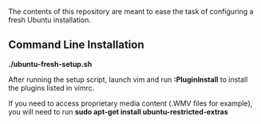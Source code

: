 The contents of this repository are meant to ease the task of configuring a fresh Ubuntu installation.

Command Line Installation
-------------------------------------------------------------------
**./ubuntu-fresh-setup.sh**

After running the setup script, launch vim and run **:PluginInstall** to install the plugins listed in vimrc.

If you need to access proprietary media content (.WMV files for example), you will need to run **sudo apt-get install ubuntu-restricted-extras**
